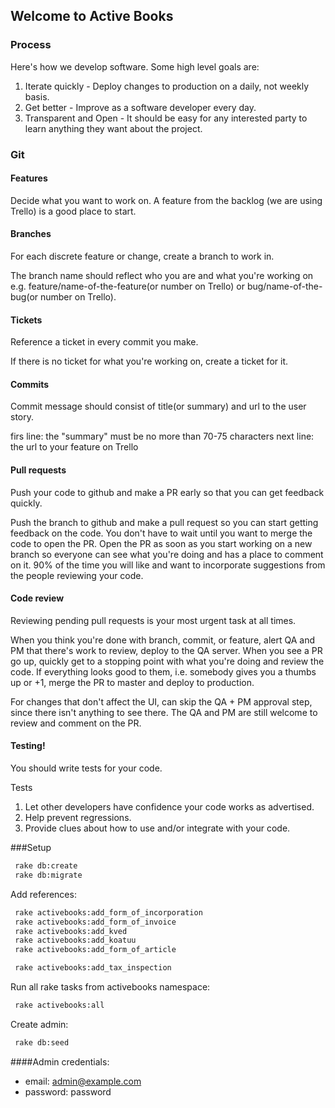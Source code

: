 ## Welcome to Active Books

### Process

Here's how we develop software.  Some high level goals are:
1. Iterate quickly - Deploy changes to production on a daily, not weekly basis.
2. Get better - Improve as a software developer every day.
3. Transparent and Open - It should be easy for any interested party to learn anything they want about the project.

### Git

#### Features

Decide what you want to work on. A feature from the backlog (we are using Trello) is a good place to start.

#### Branches
For each discrete feature or change, create a branch to work in.

The branch name should reflect who you are and what you're working on e.g. feature/name-of-the-feature(or number on Trello) or bug/name-of-the-bug(or number on Trello).

#### Tickets
Reference a ticket in every commit you make.

If there is no ticket for what you're working on, create a ticket for it.

#### Commits
Commit message should consist of title(or summary) and url to the user story.

firs line: the "summary" must be no more than 70-75 characters
next line: the url to your feature on Trello

#### Pull requests
Push your code to github and make a PR early so that you can get feedback quickly.

Push the branch to github and make a pull request so you can start getting feedback on the code.
You don't have to wait until you want to merge the code to open the PR.
Open the PR as soon as you start working on a new branch so everyone can see what you're doing and has a place to comment on it.
90% of the time you will like and want to incorporate suggestions from the people reviewing your code.

#### Code review
Reviewing pending pull requests is your most urgent task at all times.

When you think you're done with branch, commit, or feature, alert QA and PM that there's work to review, deploy to the QA server.
When you see a PR go up, quickly get to a stopping point with what you're doing and review the code.
If everything looks good to them, i.e. somebody gives you a thumbs up or +1, merge the PR to master and deploy to production.

For changes that don't affect the UI, can skip the QA + PM approval step, since there isn't anything to see there.
The QA and PM are still welcome to review and comment on the PR.

#### Testing!
You should write tests for your code.

Tests
1. Let other developers have confidence your code works as advertised.
2. Help prevent regressions.
3. Provide clues about how to use and/or integrate with your code.

###Setup
```sh
 rake db:create
 rake db:migrate
```

Add references:
```sh
 rake activebooks:add_form_of_incorporation
 rake activebooks:add_form_of_invoice
 rake activebooks:add_kved
 rake activebooks:add_koatuu
 rake activebooks:add_form_of_article

 rake activebooks:add_tax_inspection

```
Run all rake tasks from activebooks namespace:
 ```sh
  rake activebooks:all
 ```

Create admin:
```sh
 rake db:seed
```

####Admin credentials:
- email: admin@example.com
- password: password


